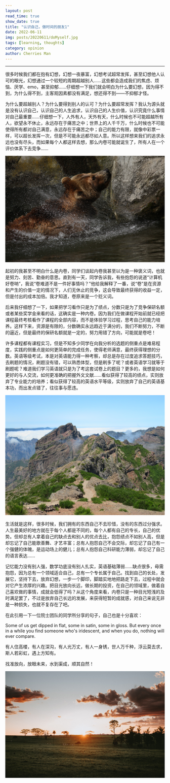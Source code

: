 ```yaml
---
layout: post
read_time: true
show_date: true
title: "认识自己，做时间的朋友1"
date: 2022-06-11
img: posts/20220611/doMyself.jpg
tags: [learning, thoughts]
category: opinion
author: Cherries Man
---
```


****

很多时候我们都在抱有幻想，幻想一夜暴富，幻想考试超常发挥，甚至幻想他人认可的眼光，幻想通过一个较短的周期超越别人……这些都会造成我们的焦虑、烦恼、厌学、emo，甚至抑郁……仔细想一下我们就会明白为什么要幻想，因为得不到，为什么得不到，主客观因素都没有满足，想还得不到——不抑郁才怪。

为什么要超越别人？为什么要得到别人的认可？为什么要超常发挥？我认为源头就是没有认识自己，认识自己的人生追求，认识自己的人生价值，认识究竟什么事情对自己最重要……仔细想一下，人外有人，天外有天，什么时候也不可能超越所有人，欲望永不休止，永远存在于痛苦之中；世界上的人千千万，什么时候也不可能使得所有都对自己满意，永远存在于痛苦之中；自己的能力有限，就像中彩票一样，可以超长发挥一次，但是不可能永远都尽如人意。所以这样想来我们的追求永远也没有尽头，而如果每个人都这样去想，那么内卷可能就诞生了，所有人在一个评价体系下去竞争……

![](../assets/img/posts/20220611/bear.jpg)

起初的我甚至不明白什么是内卷，同学们谈起内卷我甚至以为是一种褒义词，也就是努力、刻苦、勤奋的意思。直到有一天，同学告诉我，有些抱怨的说道“计算机好卷呐”，我说“卷难道不是一件好事情吗？”他给我解释了一番，说“卷”是在资源和产生的价值一定的情况下，人们无休止的竞争，这会导致最终获得的收益一定，但是付出的成本加倍。我才知道，卷原来是一个贬义词。

后来我仔细想了一下，如果把学习看作只是为了绩点，分数只是为了竞争保研名额或者某些奖学金来看的话，这确实是一种内卷。因为我们在做课程开始前就已经把课程最终考核看作了课程的全部内容，而不是体验学习过程，思考自己的能力培养。这样下来，资源是有限的，分数确实永远趋近于满分的，我们不断努力，不断的逼近，但是最终的保研名额就是一定的，努力用错了方向，可能就是卷吧！

许多课程都有课程实习，但是不知多少同学在向我分析的选题的侧重点是难易程度，实践的侧重点是如何更简单的完成任务，使得老师满意，最终获得理想的分数。英语等级考试，本是对英语能力得一种考察，却总是存在过度追求答题技巧，去刷题的情况，刷题没有错，可以熟悉体型，但是刷多了呢？或者英语学习就等于刷题呢？难道我们学习英语就只是为了考这套试卷上的题目？更多的，我想是如何更好的与人交流，如何更准确的把握外文文献……看似获得了较高的绩点，实则放弃了专业能力的培养；看似获得了较高的英语水平等级，实则放弃了自己的英语基本功，而出发点错了，往往事与愿违。

![](../assets/img/posts/20220611/mountain.jpg)

生活就是这样，很多时候，我们拥有的东西自己不去珍惜，没有的东西过分强求。人生最美好的地方就在于每个人都是不同的，每个人都有自己的专长，自己的优势。但却总有人拿着自己的缺点去和别人的优点去比，抱怨绩点不如别人高，但是却忘记了自己能歌善舞、才艺丰富；总有人抱怨自己不会交际，却忘记了自己有一个强健的体魄，是运动场上的健儿；总有人抱怨自己科研能力薄弱，却忘记了自己的语言表达……

记忆能力没有别人强，数学功底没有别人扎实，英语基础薄弱……缺点很多，毋需抱怨，因为总有一个领域适合自己，总有一个专长属于自己。找到自己的长处，发展它，坚持下去，放弃幻想，一步一个脚印，脚踏实地地把路走下去，过程中就会对它产生浓厚的兴趣。把目光放向长远，做长期的投资，在自己的领域里，做着自己喜欢做的事情，成就会低得了吗？从这个角度来看，内卷只是一种目光短浅的及时满足罢了，不过是放弃自己长远的发展，来获得短暂的成就感，对自己来说无非是一种损失，也就不复存在了吧。

在此引用一下一位院士团队的同学所分享的句子，自己也是十分喜欢：

Some of us get dipped in flat, some in satin, some in gloss. But every once in a while you find someone who's iridescent, and when you do, nothing will ever compare.

有人住高楼，有人在深沟，有人光万丈，有人一身锈，世人万千种，浮云莫去求，斯人若彩虹，遇上方知有。

找准放向，放眼未来，水到渠成，顺其自然！

![](../assets/img/posts/20220611/sun.jpg)

